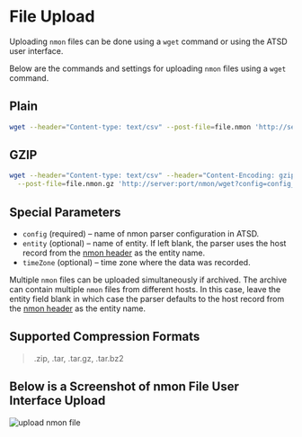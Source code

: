 # File Upload

Uploading `nmon` files can be done using a `wget` command or using the ATSD user interface.

Below are the commands and settings for uploading `nmon` files using a `wget` command.

## Plain

```sh
wget --header="Content-type: text/csv" --post-file=file.nmon 'http://server:port/nmon/wget?config=config_name&amp;entity=entity_name&amp;timeZone=time_zone_id'
```

## GZIP

```sh
wget --header="Content-type: text/csv" --header="Content-Encoding: gzip" \
  --post-file=file.nmon.gz 'http://server:port/nmon/wget?config=config_name&amp;entity=entity_name&amp;timeZone=time_zone_id'
```

## Special Parameters

* `config` (required) – name of nmon parser configuration in ATSD.
* `entity` (optional) – name of entity. If left blank, the parser uses the host record from the [nmon header](headers.md "Headers") as the entity name.
* `timeZone` (optional) – time zone where the data was recorded.

Multiple `nmon` files can be uploaded simultaneously if archived. The archive can contain multiple `nmon` files from different hosts. In this case, leave the entity field blank in which case the parser defaults to the host record from the [nmon header](headers.md "Headers") as the entity name.

## Supported Compression Formats

> .zip, .tar, .tar.gz, .tar.bz2

## Below is a Screenshot of nmon File User Interface Upload

![](./resources/upload-nmon-file.png "upload nmon file")
